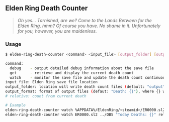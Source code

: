 ## Elden Ring Death Counter

> *Oh yes... Tarnished, are we? Come to the Lands Between for the Elden Ring, hmm?*
> *Of course you have. No shame in it.*
> *Unfortunately for you, however, you are maidenless.*

### Usage

```bash
$ elden-ring-death-counter <command> <input_file> [output_folder] [output_format]

command:
  debug    - output detailed debug information about the save file
  get      - retrieve and display the current death count
  watch    - monitor the save file and update the death count continuously
input_file: Elden Ring save file location
output_folder: location will write death count files (default: "output")
output_format: format of output files (defaut: "Death: {}"), where {} will be replaced by the death count
# relative: count from current death

# Example
elden-ring-death-counter watch %APPDATA%/EldenRing/<steamid>/ER0000.sl2
elden-ring-death-counter watch ER0000.sl2 ../OBS "Today Deaths: {}" relative
```
